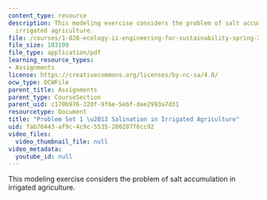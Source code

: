 ```yaml
---
content_type: resource
description: This modeling exercise considers the problem of salt accumulation in
  irrigated agriculture.
file: /courses/1-020-ecology-ii-engineering-for-sustainability-spring-2008/fab76443af9c4c9c5535280287f6cc92_assn1.pdf
file_size: 103109
file_type: application/pdf
learning_resource_types:
- Assignments
license: https://creativecommons.org/licenses/by-nc-sa/4.0/
ocw_type: OCWFile
parent_title: Assignments
parent_type: CourseSection
parent_uid: c170b976-320f-9f6e-5ebf-dee2993a7d31
resourcetype: Document
title: "Problem Set 1 \u2013 Salination in Irrigated Agriculture"
uid: fab76443-af9c-4c9c-5535-280287f6cc92
video_files:
  video_thumbnail_file: null
video_metadata:
  youtube_id: null
---
```

This modeling exercise considers the problem of salt accumulation in irrigated agriculture.